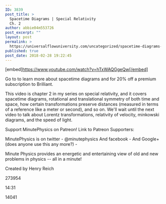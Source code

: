 ```yaml
---
ID: 3839
post_title: >
  Spacetime Diagrams | Special Relativity
  Ch. 2
author: abbie04m553726
post_excerpt: ""
layout: post
permalink: >
  https://universalflowuniversity.com/uncategorized/spacetime-diagrams-special-relativity-ch-2/
published: true
post_date: 2018-02-28 19:22:45
---
```

[embed]https://www.youtube.com/watch?v=hTxWAQGgeQw[/embed]<br>
<p>Go to  to learn more about spacetime diagrams and for 20% off a premium subscription to Brilliant.

This video is chapter 2 in my series on special relativity, and it covers spacetime diagrams, rotational and translational symmetry of both time and space, how certain transformations preserve distances (measured in terms of a reference like a meter or second), and so on. We'll wait until the next video to talk about Lorentz transformations, relativity of velocity, minkowski diagrams, and the speed of light.

Support MinutePhysics on Patreon! 
Link to Patreon Supporters: 

MinutePhysics is on twitter - @minutephysics
And facebook - 
And Google+ (does anyone use this any more?) - 

Minute Physics provides an energetic and entertaining view of old and new problems in physics -- all in a minute!

Created by Henry Reich</p>
<p>273954</p>
<p>14:31</p>
<p>14041</p>
<br></br>